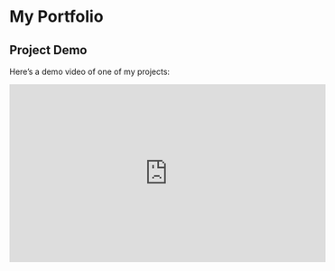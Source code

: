 # My Portfolio

## Project Demo

Here’s a demo video of one of my projects:

<iframe width="560" height="315" src="https://www.youtube.com/embed/dQw4w9WgXcQ" frameborder="0" allowfullscreen></iframe>
